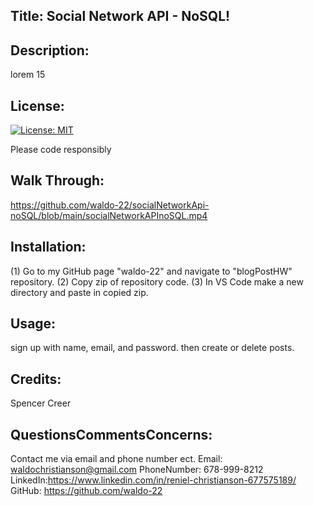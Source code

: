 ## Title: Social Network API - NoSQL!
## Description:
lorem 15
## License:
[![License: MIT](https://img.shields.io/badge/License-MIT-yellow.svg)](https://opensource.org/licenses/MIT)



Please code responsibly
## Walk Through:
[https://github.com/waldo-22/socialNetworkApi-noSQL/blob/main/socialNetworkAPInoSQL.mp4 ](https://user-images.githubusercontent.com/101441650/172184130-12cb0949-04bd-41c6-9620-0638ab6f3ee9.mp4)
## Installation:
(1) Go to my GitHub page "waldo-22" and navigate to "blogPostHW" repository. (2) Copy zip of repository code. (3) In VS Code make a new directory and paste in copied zip.
## Usage:
sign up with name, email, and password. then create or delete posts.
## Credits:
Spencer Creer
## QuestionsCommentsConcerns:
Contact me via email and phone number ect. Email: waldochristianson@gmail.com PhoneNumber: 678-999-8212 LinkedIn:https://www.linkedin.com/in/reniel-christianson-677575189/ GitHub: https://github.com/waldo-22


